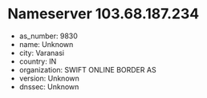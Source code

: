 # Nameserver 103.68.187.234

* as_number: 9830
* name: Unknown
* city: Varanasi
* country: IN
* organization: SWIFT ONLINE BORDER AS
* version: Unknown
* dnssec: Unknown

